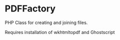 PDFFactory
==========

PHP Class for creating and joining files.

Requires installation of wkhtmltopdf and Ghostscript